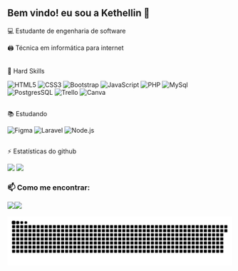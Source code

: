 ## Bem vindo! eu sou a Kethellin 👋

<p> 💻 Estudante de engenharia de software </p>
<p> 🖨 Técnica em informática para internet </p>

##

🧩 Hard Skills
    
![HTML5](https://img.shields.io/badge/html5-%23E34F26.svg?style=for-the-badge&logo=html5&logoColor=white)
![CSS3](https://img.shields.io/badge/CSS3-1572B6?style=for-the-badge&logo=css3&logoColor=white)
![Bootstrap](https://img.shields.io/badge/Bootstrap-563D7C?style=for-the-badge&logo=bootstrap&logoColor=white)
![JavaScript](https://img.shields.io/badge/JavaScript-323330?style=for-the-badge&logo=javascript&logoColor=F7DF1E)
![PHP](https://img.shields.io/badge/PHP-777BB4?style=for-the-badge&logo=php&logoColor=white)
![MySql](https://img.shields.io/badge/MySQL-00000F?style=for-the-badge&logo=mysql&logoColor=white)
![PostgresSQL](https://img.shields.io/badge/PostgreSQL-316192?style=for-the-badge&logo=postgresql&logoColor=white)
![Trello](https://img.shields.io/badge/Trello-0052CC?style=for-the-badge&logo=trello&logoColor=white)
![Canva](https://img.shields.io/badge/Canva-%2300C4CC.svg?&style=for-the-badge&logo=Canva&logoColor=white)

##

📚 Estudando

![Figma](https://img.shields.io/badge/Figma-F24E1E?style=for-the-badge&logo=figma&logoColor=white)
![Laravel](https://img.shields.io/badge/Laravel-FF2D20?style=for-the-badge&logo=laravel&logoColor=white)
![Node.js](https://img.shields.io/badge/Node.js-43853D?style=for-the-badge&logo=node.js&logoColor=white)

##

⚡ Estatísticas do github

<div>
    <img height="180em" src="https://github-readme-stats.vercel.app/api/top-langs/?username=Kethellin&layout=compact&langs_count=7&theme=dracula"/>
    <img height="180em" src="https://github-readme-stats.vercel.app/api?username=Kethellin&show_icons=true&theme=dracula&include_all_commits=true&count_private=true"/>
</div>
    
### 📫 Como me encontrar:

<div>
  <a href="mailto:Kethellin.kethellinpereirav@gmail.com" target="_blank"><img height="50px" src="https://img.icons8.com/?size=100&id=P7UIlhbpWzZm&format=png&color=000000" target="_blank>
  </a>
  <a href="https://www.linkedin.com/in/kethellin-pereira/" target="_blank"><img height="50px" src="https://img.icons8.com/?size=100&id=13930&format=png&color=000000" target="_blank"></a>
</div>

![snake Animation](https://github.com/Kethellin/Kethellin/blob/output/github-contribution-grid-snake.svg)
